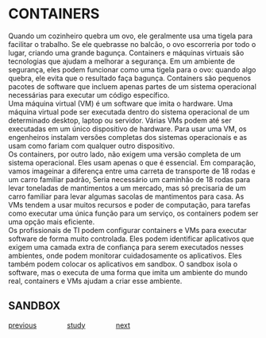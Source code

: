 # CONTAINERS
Quando um cozinheiro quebra um ovo, ele geralmente usa uma tigela para facilitar o trabalho. Se ele quebrasse no balcão, o ovo escorreria por todo o lugar, criando uma grande bagunça. Containers e máquinas virtuais são tecnologias que ajudam a melhorar a segurança. Em um ambiente de segurança, eles podem funcionar como uma tigela para o ovo: quando algo quebra, ele evita que o resultado faça bagunça. Containers são pequenos pacotes de software que incluem apenas partes de um sistema operacional necessárias para executar um código específico.<br/>
Uma máquina virtual (VM) é um software que imita o hardware. Uma máquina virtual pode ser executada dentro do sistema operacional de um determinado desktop, laptop ou servidor. Várias VMs podem até ser executadas em um único dispositivo de hardware. Para usar uma VM, os engenheiros instalam versões completas dos sistemas operacionais e as usam como fariam com qualquer outro dispositivo.<br/>
Os containers, por outro lado, não exigem uma versão completa de um sistema operacional. Eles usam apenas o que é essencial. Em comparação, vamos imageinar a diferença entre uma carreta de transporte de 18 rodas e um carro familiar padrão, Seria necessário um caminhão de 18 rodas para levar toneladas de mantimentos a um mercado, mas só precisaria de um carro familiar para levar algumas sacolas de mantimentos para casa. As VMs tendem a usar muitos recursos e poder de computação, para tarefas como executar uma única função para um serviço, os containers podem ser uma opção mais eficiente.<br/>
Os profissionais de TI podem configurar containers e VMs para executar software de forma muito controlada. Eles podem identificar aplicativos que exigem uma camada extra de confiança para serem executados nesses ambientes, onde podem monitorar cuidadosamente os aplicativos. Eles também podem colocar os aplicativos em sandbox. O sandbox isola o software, mas o executa de uma forma que imita um ambiente do mundo real, containers e VMs ajudam a criar esse ambiente.

## SANDBOX

<a href="https://github.com/raphaelkaique1/study/blob/main/4-devops/4.1-ferramentas_de_desenvolvimento/ambientes_virtuais_venv_virtualenv.md">previous</a>⠀⠀⠀⠀⠀⠀<a href="https://github.com/raphaelkaique1/study#ferramentas_de_desenvolvimento">study</a>⠀⠀⠀⠀⠀⠀<a href="https://github.com/raphaelkaique1/study/blob/main/4-devops/4.2-cloud_computing/aws_google_gloud_azure.md">next</a>